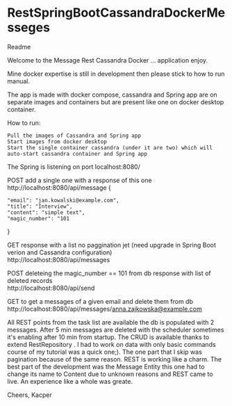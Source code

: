 # RestSpringBootCassandraDockerMesseges

Readme

Welcome to the Message Rest Cassandra Docker ... application enjoy.

Mine docker expertise is still in development then please stick to how to run manual.

The app is made with docker compose, cassandra and Spring app are on separate images and containers but are present like one on docker desktop container.

How to run:

    Pull the images of Cassandra and Spring app
    Start images from docker desktop
    Start the single container cassandra (under it are two) which will auto-start cassandra container and Spring app

The Spring is listening on port localhost:8080/

POST add a single one with a response of this one
<br>
http://localhost:8080/api/message
{
   
  
    "email": "jan.kowalski@example.com",
    "title": "Interview",
    "content": "simple text",
    "magic_number": "101
}

GET response with a list no paggination jet (need upgrade in Spring Boot verion and Cassandra configuration)
<br>
http://localhost:8080/api/messages

POST deleteing the magic_number == 101 from db response with list of deleted records
<br>
http://localhost:8080/api/send

GET to get a messages of a given email and delete them from db
<br>
http://localhost:8080/api/messages/anna.zajkowska@example.com

All REST points from the task list are available the db is populated with 2 messages. After 5 min messages are deleted with the scheduler sometimes it's enabling after 10 min from startup. The CRUD is available thanks to extend RestRepository . I had to work on data with only basic commands course of my tutorial was a quick one;). The one part that I skip was pagination because of the same reason. REST is working like a charm. The best part of the development was the Message Entity this one had to change its name to Content due to unknown reasons and REST came to live. An experience like a whole was greate.

Cheers, Kacper
